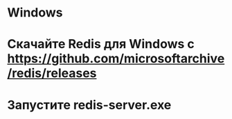 # Windows
# Скачайте Redis для Windows с https://github.com/microsoftarchive/redis/releases
# Запустите redis-server.exe

